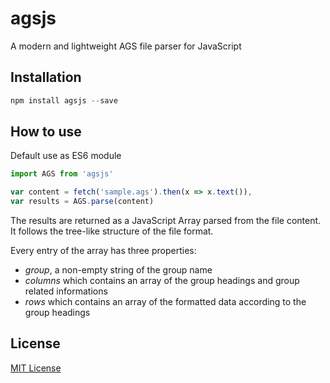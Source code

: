 # agsjs

A modern and lightweight AGS file parser for JavaScript

## Installation

```javascript
npm install agsjs --save
```

## How to use

Default use as ES6 module

```javascript
import AGS from 'agsjs'

var content = fetch('sample.ags').then(x => x.text()),
var results = AGS.parse(content)
```

The results are returned as a JavaScript Array parsed from the file content. It follows the tree-like structure of the file format.

Every entry of the array has three properties:
- *group*, a non-empty string of the group name
- *columns* which contains an array of the group headings and group related informations
- *rows* which contains an array of the formatted data according to the group headings

## License

[MIT License](https://opensource.org/licenses/MIT)

